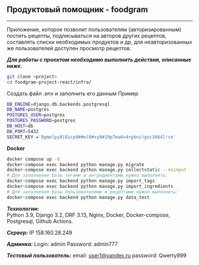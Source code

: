  ## Продуктовый помощник - foodgram


---

 Приложение, которое позволит пользователям (авторизированным) постить рецепты, подписываться на авторов других рецептов,
 составлять списки необходимых продуктов и др, для неавторизованных же пользователей доступен просмотр рецептов.
 

 ***Для работы с проектом необходимо выполнить действия, описанные ниже.***
 ```bash
git clone <project>
cd foodgram-project-react/infra/
 ```
Создать файл .env и заполнить его данным
Пример
 ```bash
DB_ENGINE=django.db.backends.postgresql
DB_NAME=postgres
POSTGRES_USER=postgres
POSTGRES_PASSWORD=postgres
DB_HOST=db
DB_PORT=5432
SECRET_KEY ='8gmelpy0)8icp0##o(0#xy8#19p7ma6v4+pbnc)gsc3k64l!ce'
 ```
 

**Docker**
 ```bash
docker compose up -d
docker-compose exec backend python manage.py migrate
docker-compose exec backend python manage.py collectstatic --noinput
# Для заполнения базы тегами и ингредиентами нужно выполнить:
docker-compose exec backend python manage.py import_tags
docker-compose exec backend python manage.py import_ingredients
# Для заполнения базы пользователями и рецептами нужно выполнить:
docker-compose exec backend python manage.py data_test
```



***Технологии:***  
Python 3.9, Django 3.2, DRF 3.13, Nginx, Docker, Docker-compose, Postgresql, Github Actions.  

***Cервер:***
IP 158.160.28.249

***Админка:***
Login: admin
Password: admin777

***Тестовый пользователь:***
email: user1@yandex.ru
password: Qwerty999
